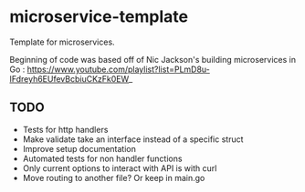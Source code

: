 # microservice-template
Template for microservices.

Beginning of code was based off of Nic Jackson's building microservices in Go : https://www.youtube.com/playlist?list=PLmD8u-IFdreyh6EUfevBcbiuCKzFk0EW_

## TODO
- Tests for http handlers
- Make validate take an interface instead of a specific struct
- Improve setup documentation
- Automated tests for non handler functions
- Only current options to interact with API is with curl
- Move routing to another file? Or keep in main.go
